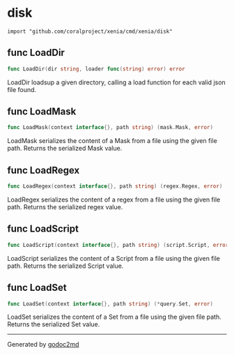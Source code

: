 
# disk
    import "github.com/coralproject/xenia/cmd/xenia/disk"






## func LoadDir
``` go
func LoadDir(dir string, loader func(string) error) error
```
LoadDir loadsup a given directory, calling a load function for each valid
json file found.


## func LoadMask
``` go
func LoadMask(context interface{}, path string) (mask.Mask, error)
```
LoadMask serializes the content of a Mask from a file using the
given file path. Returns the serialized Mask value.


## func LoadRegex
``` go
func LoadRegex(context interface{}, path string) (regex.Regex, error)
```
LoadRegex serializes the content of a regex from a file using the
given file path. Returns the serialized regex value.


## func LoadScript
``` go
func LoadScript(context interface{}, path string) (script.Script, error)
```
LoadScript serializes the content of a Script from a file using the
given file path. Returns the serialized Script value.


## func LoadSet
``` go
func LoadSet(context interface{}, path string) (*query.Set, error)
```
LoadSet serializes the content of a Set from a file using the
given file path. Returns the serialized Set value.









- - -
Generated by [godoc2md](http://godoc.org/github.com/davecheney/godoc2md)